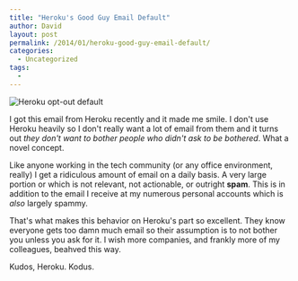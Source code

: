 ```yaml
---
title: "Heroku's Good Guy Email Default"
author: David
layout: post
permalink: /2014/01/heroku-good-guy-email-default/
categories:
  - Uncategorized
tags:
  -
---
```

![Heroku opt-out default]({{site.baseurl}}assets/post-images/heroku-opt-out-default.png)

I got this email from Heroku recently and it made me smile. I don't use Heroku heavily so I don't really want a lot of email from them and it turns out _they don't want to bother people who didn't ask to be bothered_. What a novel concept.

<!--more-->

Like anyone working in the tech community (or any office environment, really) I get a ridiculous amount of email on a daily basis. A very large portion or which is not relevant, not actionable, or outright **spam**. This is in addition to the email I receive at my numerous personal accounts which is _also_ largely spammy.

That's what makes this behavior on Heroku's part so excellent. They know everyone gets too damn much email so their assumption is to not bother you unless you ask for it. I wish more companies, and frankly more of my colleagues, beahved this way.

Kudos, Heroku. Kodus.
